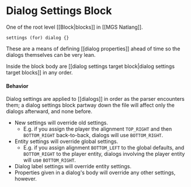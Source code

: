 # Dialog Settings Block

One of the root level [[Block|blocks]] in [[MGS Natlang]].

```mgs
settings (for) dialog {}
```

These are a means of defining [[dialog properties]] ahead of time so the dialogs themselves can be very lean.

Inside the block body are [[dialog settings target block|dialog settings target blocks]] in any order.

#### Behavior

Dialog settings are applied to [[dialogs]] in order as the parser encounters them; a dialog settings block partway down the file will affect only the dialogs afterward, and none before.

- New settings will override old settings.
	- E.g. if you assign the player the alignment `TOP_RIGHT` and then `BOTTOM_RIGHT` back-to-back, dialogs will use `BOTTOM_RIGHT`.
- Entity settings will override global settings.
	- E.g. if you assign alignment `BOTTOM_LEFT` to the global defaults, and `BOTTOM_RIGHT` to the player entity, dialogs involving the player entity will use `BOTTOM_RIGHT`.
- Dialog label settings will override entity settings.
- Properties given in a dialog's body will override any other settings, however.
